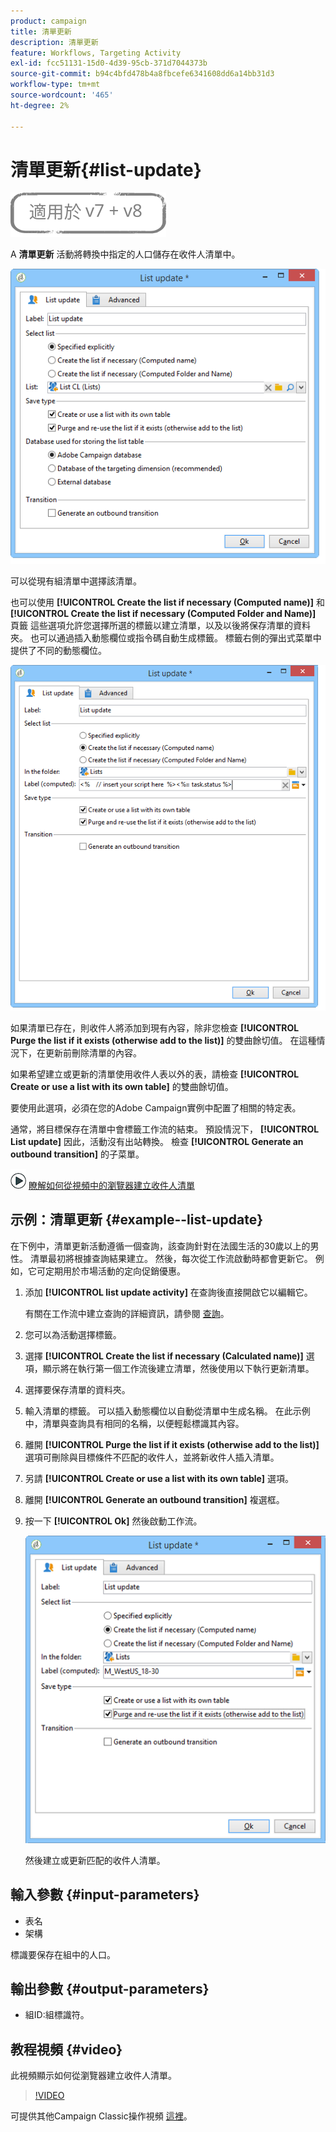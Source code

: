 ```yaml
---
product: campaign
title: 清單更新
description: 清單更新
feature: Workflows, Targeting Activity
exl-id: fcc51131-15d0-4d39-95cb-371d7044373b
source-git-commit: b94c4bfd478b4a8fbcefe6341608dd6a14bb31d3
workflow-type: tm+mt
source-wordcount: '465'
ht-degree: 2%

---
```


# 清單更新{#list-update}

![](../../assets/common.svg)

A **清單更新** 活動將轉換中指定的人口儲存在收件人清單中。

![](assets/s_user_segmentation_update_group.png)

可以從現有組清單中選擇該清單。

也可以使用 **[!UICONTROL Create the list if necessary (Computed name)]** 和 **[!UICONTROL Create the list if necessary (Computed Folder and Name)]** 頁籤 這些選項允許您選擇所選的標籤以建立清單，以及以後將保存清單的資料夾。 也可以通過插入動態欄位或指令碼自動生成標籤。 標籤右側的彈出式菜單中提供了不同的動態欄位。

![](assets/s_user_segmentation_update_list_calc.png)

如果清單已存在，則收件人將添加到現有內容，除非您檢查 **[!UICONTROL Purge the list if it exists (otherwise add to the list)]** 的雙曲餘切值。 在這種情況下，在更新前刪除清單的內容。

如果希望建立或更新的清單使用收件人表以外的表，請檢查 **[!UICONTROL Create or use a list with its own table]** 的雙曲餘切值。

要使用此選項，必須在您的Adobe Campaign實例中配置了相關的特定表。

通常，將目標保存在清單中會標籤工作流的結束。 預設情況下， **[!UICONTROL List update]** 因此，活動沒有出站轉換。 檢查 **[!UICONTROL Generate an outbound transition]** 的子菜單。

![](assets/do-not-localize/how-to-video.png) [瞭解如何從視頻中的瀏覽器建立收件人清單](#video)

## 示例：清單更新 {#example--list-update}

在下例中，清單更新活動遵循一個查詢，該查詢針對在法國生活的30歲以上的男性。 清單最初將根據查詢結果建立。 然後，每次從工作流啟動時都會更新它。 例如，它可定期用於市場活動的定向促銷優惠。

1. 添加 **[!UICONTROL list update activity]** 在查詢後直接開啟它以編輯它。

   有關在工作流中建立查詢的詳細資訊，請參閱 [查詢](query.md)。

1. 您可以為活動選擇標籤。
1. 選擇 **[!UICONTROL Create the list if necessary (Calculated name)]** 選項，顯示將在執行第一個工作流後建立清單，然後使用以下執行更新清單。
1. 選擇要保存清單的資料夾。
1. 輸入清單的標籤。 可以插入動態欄位以自動從清單中生成名稱。 在此示例中，清單與查詢具有相同的名稱，以便輕鬆標識其內容。
1. 離開 **[!UICONTROL Purge the list if it exists (otherwise add to the list)]** 選項可刪除與目標條件不匹配的收件人，並將新收件人插入清單。
1. 另請 **[!UICONTROL Create or use a list with its own table]** 選項。
1. 離開 **[!UICONTROL Generate an outbound transition]** 複選框。
1. 按一下 **[!UICONTROL Ok]** 然後啟動工作流。

   ![](assets/s_user_segmentation_update_list_calc_example.png)

   然後建立或更新匹配的收件人清單。

## 輸入參數 {#input-parameters}

* 表名
* 架構

標識要保存在組中的人口。

## 輸出參數 {#output-parameters}

* 組ID:組標識符。

## 教程視頻 {#video}

此視頻顯示如何從瀏覽器建立收件人清單。

>[!VIDEO](https://video.tv.adobe.com/v/25602/quality=12)

可提供其他Campaign Classic操作視頻 [這裡](https://experienceleague.adobe.com/docs/campaign-classic-learn/tutorials/overview.html?lang=zh-Hant)。
